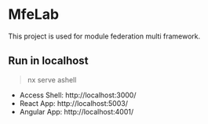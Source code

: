 # MfeLab
This project is used for module federation multi framework. 

## Run in localhost
> nx serve ashell

* Access Shell: http://localhost:3000/
* React App: http://localhost:5003/
* Angular App: http://localhost:4001/
